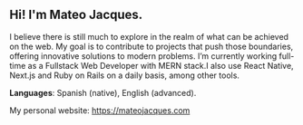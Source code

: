 ## Hi! I'm Mateo Jacques.

I believe there is still much to explore in the realm of what can be achieved on the web. My goal is to contribute to projects that push those boundaries, offering innovative solutions to modern problems.
I’m currently working full-time as a Fullstack Web Developer with MERN stack.I also use React Native, Next.js and Ruby on Rails on a daily basis, among other tools.

**Languages**: Spanish (native), English (advanced).

My personal website: https://mateojacques.com
